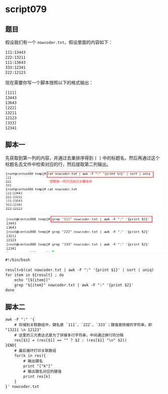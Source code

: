 # script079
## 题目


假设我们有一个 `nowcoder.txt`，假设里面的内容如下：

```text
111:13443
222:13211
111:13643
333:12341
222:12123
```

现在需要你写一个脚本按照以下的格式输出：

```text
[111]
13443
13643
[222]
13211
12123
[333]
12341
```





## 脚本一

先获取到第一列的内容，并通过去重排序得到 `[ ]` 中的标题名，然后再通过这个标题名去文件中检索对应的行，然后提取第二列输出。

![image-20220712213827690](image-script079/image-20220712213827690.png)

![image-20220712214016161](image-script079/image-20220712214016161.png)

```shell
#!/bin/bash

result=$(cat nowcoder.txt | awk -F ":" '{print $1}' | sort | uniq)
for item in ${result} ; do
    echo "[${item}]"
    grep "${item}" nowcoder.txt | awk -F ":" '{print $2}'
done
```





## 脚本二

```shell
awk -F ":" '{
	# 存储到关联数组中，键名是 `111`、`222`、`333`；键值是拼接的字符串，即 "13211 \n 12123"
	# 这里的三元表达式是为了拼接多行字符串，中间通过换行符分隔
    res[$1] = (res[$1] == "" ? $2 : (res[$1] "\n" $2))
}END{
	# 最后循环打印关联数组
    for(k in res){
    	# 输出键名
        print "["k"]"
        # 输出键名对应的键值
        print res[k]
    }
}' nowcoder.txt
```